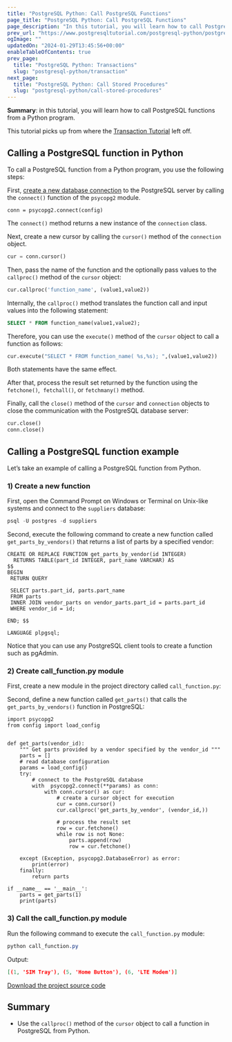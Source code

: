 ```yaml
---
title: "PostgreSQL Python: Call PostgreSQL Functions"
page_title: "PostgreSQL Python: Call PostgreSQL Functions"
page_description: "In this tutorial, you will learn how to call PostgreSQL functions from a Python program."
prev_url: "https://www.postgresqltutorial.com/postgresql-python/postgresql-python-call-postgresql-functions/"
ogImage: ""
updatedOn: "2024-01-29T13:45:56+00:00"
enableTableOfContents: true
prev_page: 
  title: "PostgreSQL Python: Transactions"
  slug: "postgresql-python/transaction"
next_page: 
  title: "PostgreSQL Python: Call Stored Procedures"
  slug: "postgresql-python/call-stored-procedures"
---
```





**Summary**: in this tutorial, you will learn how to call PostgreSQL functions from a Python program.

This tutorial picks up from where the [Transaction Tutorial](transaction) left off.


## Calling a PostgreSQL function in Python

To call a PostgreSQL function from a Python program, you use the following steps:

First, [create a new database connection](connect) to the PostgreSQL server by calling the `connect()` function of the `psycopg2` module.


```pythonsql
conn = psycopg2.connect(config)
```
The `connect()` method returns a new instance of the `connection` class.

Next, create a new cursor by calling the `cursor()` method of the `connection` object.


```python
cur = conn.cursor()
```
Then, pass the name of the function and the optionally pass values to the `callproc()` method of the `cursor` object:


```sql
cur.callproc('function_name', (value1,value2))
```
Internally, the `callproc()` method translates the function call and input values into the following statement:


```sql
SELECT * FROM function_name(value1,value2);
```
Therefore, you can use the `execute()` method of the `cursor` object to call a function as follows:


```python
cur.execute("SELECT * FROM function_name( %s,%s); ",(value1,value2))
```
Both statements have the same effect.

After that, process the result set returned by the function using the `fetchone()`,  `fetchall()`, or `fetchmany()` method.

Finally, call the `close()` method of the `cursor` and `connection` objects to close the communication with the PostgreSQL database server:


```python
cur.close()
conn.close()
```

## Calling a PostgreSQL function example

Let’s take an example of calling a PostgreSQL function from Python.


### 1\) Create a new function

First, open the Command Prompt on Windows or Terminal on Unix\-like systems and connect to the `suppliers` database:


```python
psql -U postgres -d suppliers
```
Second, execute the following command to create a new function called `get_parts_by_vendors()` that returns a list of parts by a specified vendor:


```
CREATE OR REPLACE FUNCTION get_parts_by_vendor(id INTEGER)
  RETURNS TABLE(part_id INTEGER, part_name VARCHAR) AS
$$
BEGIN
 RETURN QUERY

 SELECT parts.part_id, parts.part_name
 FROM parts
 INNER JOIN vendor_parts on vendor_parts.part_id = parts.part_id
 WHERE vendor_id = id;

END; $$

LANGUAGE plpgsql;
```
Notice that you can use any PostgreSQL client tools to create a function such as pgAdmin.


### 2\) Create call\_function.py module

First, create a new module in the project directory called `call_function.py`:

Second, define a new function called `get_parts()` that calls the `get_parts_by_vendors()` function in PostgreSQL:


```
import psycopg2
from config import load_config


def get_parts(vendor_id):
    """ Get parts provided by a vendor specified by the vendor_id """
    parts = []
    # read database configuration
    params = load_config()
    try:
        # connect to the PostgreSQL database
        with  psycopg2.connect(**params) as conn:
            with conn.cursor() as cur:
                # create a cursor object for execution
                cur = conn.cursor()
                cur.callproc('get_parts_by_vendor', (vendor_id,))
                
                # process the result set
                row = cur.fetchone()
                while row is not None:
                    parts.append(row)
                    row = cur.fetchone()

    except (Exception, psycopg2.DatabaseError) as error:
        print(error)
    finally:
        return parts

if __name__ == '__main__':
    parts = get_parts(1)
    print(parts)
```

### 3\) Call the call\_function.py module

Run the following command to execute the `call_function.py` module:


```css
python call_function.py
```
Output:


```json
[(1, 'SIM Tray'), (5, 'Home Button'), (6, 'LTE Modem')]
```
[Download the project source code](/postgresqltutorial/call_function.zip)


## Summary

* Use the `callproc()` method of the `cursor` object to call a function in PostgreSQL from Python.


